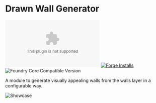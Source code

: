 # Drawn Wall Generator

![Latest Release Download Count](https://img.shields.io/github/downloads/kid2407/DrawnWallGenerator/latest/module.zip?color=2b82fc&label=DOWNLOADS&style=for-the-badge) [![Forge Installs](https://img.shields.io/badge/dynamic/json?label=Forge%20Installs&query=package.installs&suffix=%25&url=https%3A%2F%2Fforge-vtt.com%2Fapi%2Fbazaar%2Fpackage%2Fdrawn-wall-generator&colorB=03ff1c&style=for-the-badge)](https://forge-vtt.com/bazaar#package=showwalls) ![Foundry Core Compatible Version](https://img.shields.io/badge/dynamic/json.svg?url=https%3A%2F%2Fraw.githubusercontent.com%2Fkid2407%2FDrawnWallGenerator%2Fmain%2Fmodule.json&label=Foundry%20Version&query=$.compatibleCoreVersion&colorB=orange&style=for-the-badge)

A module to generate visually appealing walls from the walls layer in a configurable way.

![Showcase](https://github.com/kid2407/Show-Walls-Everywhere/raw/main/wiki/showcase.gif)
